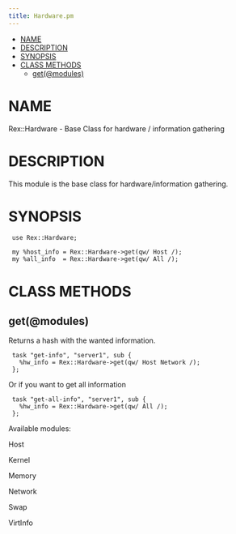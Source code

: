 ```yaml
---
title: Hardware.pm
---
```


-   [NAME](#NAME)
-   [DESCRIPTION](#DESCRIPTION)
-   [SYNOPSIS](#SYNOPSIS)
-   [CLASS METHODS](#CLASS-METHODS)
    -   [get(@modules)](#get-modules-)

# NAME

Rex::Hardware - Base Class for hardware / information gathering

# DESCRIPTION

This module is the base class for hardware/information gathering.

# SYNOPSIS

     use Rex::Hardware;
     
     my %host_info = Rex::Hardware->get(qw/ Host /);
     my %all_info  = Rex::Hardware->get(qw/ All /);

# CLASS METHODS

## get(@modules)

Returns a hash with the wanted information.

     task "get-info", "server1", sub {
       %hw_info = Rex::Hardware->get(qw/ Host Network /);
     };

Or if you want to get all information

     task "get-all-info", "server1", sub {
       %hw_info = Rex::Hardware->get(qw/ All /);
     };

Available modules:

Host  

Kernel  

Memory  

Network  

Swap  

VirtInfo  
